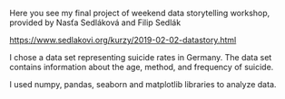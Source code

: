 Here you see my final project of weekend data storytelling workshop, provided by Nasťa Sedláková and Filip Sedlák

https://www.sedlakovi.org/kurzy/2019-02-02-datastory.html

I chose a data set representing suicide rates in Germany. The data set contains information about the age, method, and frequency of suicide. 

I used numpy, pandas, seaborn and matplotlib libraries to analyze data. 
